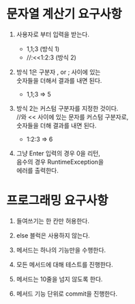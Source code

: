 # 문자열 계산기 요구사항     
1. 사용자로 부터 입력을 받는다.     
   * 1,1;3 (방식 1)
   * //:<<1:2:3 (방식 2)    

2. 방식 1은 구분자 , or ; 사이에 있는    
   숫자들을 더해서 결과를 내면 된다.    
   * 1,1;3 => 5       
  
3. 방식 2는 커스텀 구분자를 지정한 것이다.    
   //와 << 사이에 있는 문자를 커스텀 구분자로,     
   숫자들을 더해 결과를 내면 된다.     
   * 1:2:3 => 6
   
4. 그냥 Enter 입력의 경우 0을 리턴,     
   음수의 경우 RuntimeException을    
   에러를 출력한다.     
# 프로그래밍 요구사항    
1. 들여쓰기는 한 칸만 허용한다.     

2. else 블럭은 사용하지 않는다.     

3. 메서드는 하나의 기능만을 수행한다.     

4. 모든 메서드에 대해 테스트를 진행한다.    

5. 메서드는 10줄을 넘지 않도록 한다.      

6. 메서드 기능 단위로 commit을 진행한다.   



